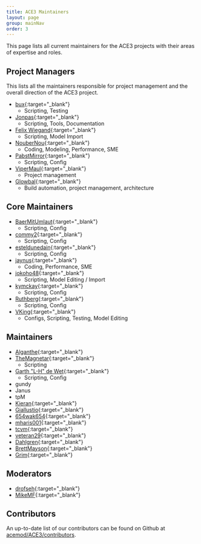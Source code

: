 ```yaml
---
title: ACE3 Maintainers
layout: page
group: mainNav
order: 3
---
```


This page lists all current maintainers for the ACE3 projects with their areas of expertise and roles.

## Project Managers

This lists all the maintainers responsible for project management and the overall direction of the ACE3 project.

- [bux](https://github.com/bux){:target="_blank"}
  - Scripting, Testing
- [Jonpas](https://github.com/Jonpas){:target="_blank"}
  - Scripting, Tools, Documentation
- [Felix Wiegand](https://github.com/koffeinflummi){:target="_blank"}
  - Scripting, Model Import
- [NouberNou](https://github.com/Noubernou){:target="_blank"}
  - Coding, Modeling, Performance, SME
- [PabstMirror](https://github.com/PabstMirror){:target="_blank"}
  - Scripting, Config
- [ViperMaul](https://github.com/vipermaul){:target="_blank"}
  - Project management
- [Glowbal](https://github.com/thojkooi){:target="_blank"}
  - Build automation, project management, architecture

## Core Maintainers

- [BaerMitUmlaut](https://github.com/BaerMitUmlaut){:target="_blank"}
  - Scripting, Config
- [commy2](https://github.com/commy2){:target="_blank"}
  - Scripting, Config
- [esteldunedain](https://github.com/esteldunedain){:target="_blank"}
  - Scripting, Config
- [jaynus](https://github.com/jaynus){:target="_blank"}
  - Coding, Performance, SME
- [jokoho48](https://github.com/jokoho48){:target="_blank"}
  - Scripting, Model Editing / Import
- [kymckay](https://github.com/kymckay){:target="_blank"}
  - Scripting, Config
- [Ruthberg](https://github.com/ulteq){:target="_blank"}
  - Scripting, Config
- [VKing](https://github.com/VKing6){:target="_blank"}
  - Configs, Scripting, Testing, Model Editing

## Maintainers

- [Alganthe](https://github.com/alganthe){:target="_blank"}
- [TheMagnetar](https://github.com/TheMagnetar){:target="_blank"}
  - Scripting
- [Garth "L-H" de Wet](https://github.com/CorruptedHeart){:target="_blank"}
  - Scripting, Config
- gundy
- Janus
- tpM
- [Kieran](https://github.com/kieran-s){:target="_blank"}
- [Giallustio](https://github.com/Giallustio){:target="_blank"}
- [654wak654](https://github.com/654wak654){:target="_blank"}
- [mharis001](https://github.com/mharis001){:target="_blank"}
- [tcvm](https://github.com/TheCandianVendingMachine){:target="_blank"}
- [veteran29](https://github.com/veteran29){:target="_blank"}
- [Dahlgren](https://github.com/Dahlgren){:target="_blank"}
- [BrettMayson](https://github.com/BrettMayson){:target="_blank"}
- [Grim](https://github.com/LinkIsGrim){:target="_blank"}

## Moderators

- [drofseh](https://github.com/Drofseh){:target="_blank"}
- [MikeMF](https://github.com/Mike-MF){:target="_blank"}

## Contributors

An up-to-date list of our contributors can be found on Github at [acemod/ACE3/contributors](https://github.com/acemod/ACE3/graphs/contributors).
